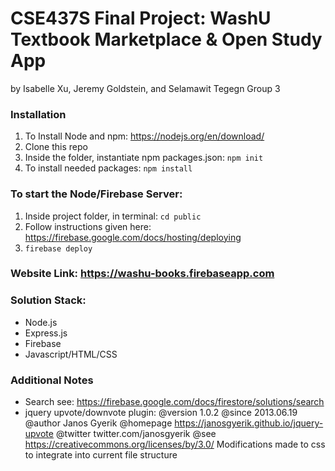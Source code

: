 # CSE437S Final Project: WashU Textbook Marketplace & Open Study App

by Isabelle Xu, Jeremy Goldstein, and Selamawit Tegegn
Group 3

### Installation
1. To Install Node and npm: https://nodejs.org/en/download/
2. Clone this repo
3. Inside the folder, instantiate npm packages.json: `npm init`
4. To install needed packages: `npm install`

### To start the Node/Firebase Server:
 1. Inside project folder, in terminal: `cd public`
 2. Follow instructions given here: https://firebase.google.com/docs/hosting/deploying
 3. `firebase deploy`

### Website Link: https://washu-books.firebaseapp.com


### Solution Stack:
- Node.js
- Express.js
- Firebase
- Javascript/HTML/CSS

### Additional Notes
- Search see: https://firebase.google.com/docs/firestore/solutions/search
- jquery upvote/downvote plugin:
@version         1.0.2
@since           2013.06.19
@author          Janos Gyerik
@homepage        https://janosgyerik.github.io/jquery-upvote
@twitter         twitter.com/janosgyerik
@see             https://creativecommons.org/licenses/by/3.0/
Modifications made to css to integrate into current file structure
